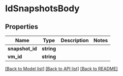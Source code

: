 # IdSnapshotsBody

## Properties
Name | Type | Description | Notes
------------ | ------------- | ------------- | -------------
**snapshot_id** | **string** |  | 
**vm_id** | **string** |  | 

[[Back to Model list]](../../README.md#documentation-for-models) [[Back to API list]](../../README.md#documentation-for-api-endpoints) [[Back to README]](../../README.md)

